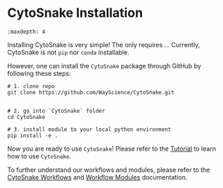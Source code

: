 # CytoSnake Installation

```{toctree}
:maxdepth: 4
```

Installing CytoSnake is very simple! The only requires ...
Currently, CytoSnake is not `pip` nor `conda` installable.

However, one can install the `CytoSnake` package through GitHub by following these steps:

```text
# 1. clone repo
git clone https://github.com/WayScience/CytoSnake.git


# 2. go into `CytoSnake` folder
cd CytoSnake

# 3. install module to your local python environment
pip install -e . 
```

Now you are ready to use `CytoSnake`! Please refer to the [Tutorial](./tutorial.md) to learn how to use `CytoSnake`.

To further understand our workflows and modules, please refer to the [CytoSnake Workflows](./workflows.md) and [Workflow Modules](./workflow-modules.md) documentation.
